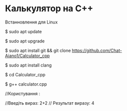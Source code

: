 # Калькулятор на С++

Встанновлення для Linux

$ sudo apt update

$ sudo apt upgrade

$ sudo apt install git && git clone https://github.com/Chat-Aiano1/Calculator_cpp

$ sudo apt install clang

$ cd Calculator_cpp

$ g++ calculator.cpp

//Користування : 

//Введіть вираз: 2+2
// Результат виразу: 4
